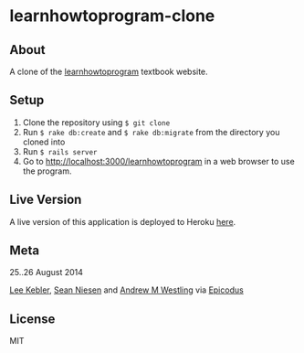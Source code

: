# learnhowtoprogram-clone

## About

A clone of the [learnhowtoprogram](http://learnhowtoprogram.com) textbook website.

## Setup

1. Clone the repository using `$ git clone`
1. Run `$ rake db:create` and `$ rake db:migrate` from the directory you cloned into
1. Run `$ rails server`
1. Go to [http://localhost:3000/learnhowtoprogram](http://localhost:3000/learnhowtoprogram) in a web browser to use the program.


## Live Version

A live version of this application is deployed to Heroku [here](http://link.heroku.com).
## Meta

25..26 August 2014


[Lee Kebler](http://github.com/keebz), [Sean Niesen](http://github.com/seann1) and [Andrew M Westling](http://github.com/expandrew)
via [Epicodus](http://www.learnhowtoprogram.com/lessons/wikipages-to-do-in-rails)

## License
MIT
